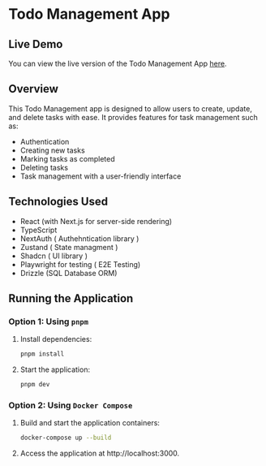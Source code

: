 # Todo Management App

## Live Demo

You can view the live version of the Todo Management App [here](https://todo.mofareed.com).

## Overview

This Todo Management app is designed to allow users to create, update, and delete tasks with ease. It provides features for task management such as:
- Authentication
- Creating new tasks
- Marking tasks as completed
- Deleting tasks
- Task management with a user-friendly interface

## Technologies Used
- React (with Next.js for server-side rendering)
- TypeScript
- NextAuth ( Authehntication library )
- Zustand ( State managment )
- Shadcn ( UI library )
- Playwright for testing ( E2E Testing)
- Drizzle (SQL Database ORM)

## Running the Application

### Option 1: Using `pnpm`
1. Install dependencies:
   ```bash
   pnpm install
   ```
2. Start the application:
   ```bash
   pnpm dev
   ```
### Option 2: Using `Docker Compose`
1. Build and start the application containers:
   ```bash
   docker-compose up --build
   ```
2. Access the application at http://localhost:3000.
